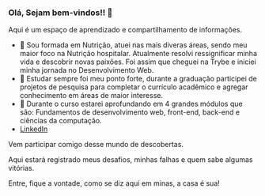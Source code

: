### Olá, Sejam bem-vindos!! 👋

Aqui é um espaço de aprendizado e compartilhamento de informações. 

- 💬 Sou formada em Nutrição, atuei nas mais diveras áreas, sendo meu maior foco na Nutrição hospitalar. Atualmente resolvi ressignificar minha vida e descobrir novas paixões. Foi assim que cheguei na Trybe e iniciei minha jornada no Desenvolvimento Web.
- 🌱 Estudar sempre foi meu ponto forte, durante a graduação participei de projetos de pesquisa para completar o currículo acadêmico e agregar conhecimento em áreas de maior interesse.
- 🤔 Durante o curso estarei aprofundando em 4 grandes módulos que são: Fundamentos de desenvolvimento web, front-end, back-end e ciências da computação.
- <a href="www.linkedin.com/in/marianascmoura">LinkedIn</a>

Vem participar comigo desse mundo de descobertas.

Aqui estará registrado meus desafios, minhas falhas e quem sabe algumas vitórias. 

Entre, fique a vontade, como se diz aqui em minas, a casa é sua!

<!--
**marianasaraiva/marianasaraiva** is a ✨ _special_ ✨ repository because its `README.md` (this file) appears on your GitHub profile.

Here are some ideas to get you started:

- 🔭 I’m currently working on ...
- 🌱 I’m currently learning ...
- 👯 I’m looking to collaborate on ...
- 🤔 I’m looking for help with ...
- 💬 Ask me about ...
- 📫 How to reach me: ...
- 😄 Pronouns: ...
- ⚡ Fun fact: ...
-->
